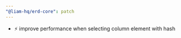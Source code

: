 ```yaml
---
"@liam-hq/erd-core": patch
---
```


- ⚡️ improve performance when selecting column element with hash
